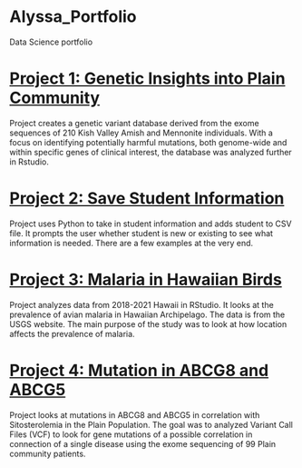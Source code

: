 # Alyssa_Portfolio
Data Science portfolio

# [Project 1: Genetic Insights into Plain Community](https://github.com/amwheeler77/Genetic-Insights-into-Plain-Community)
Project creates a genetic variant database derived from the exome sequences of 210 Kish Valley Amish and Mennonite individuals. With a focus on identifying potentially harmful mutations, both genome-wide and within specific genes of clinical interest, the database was analyzed further in Rstudio.

# [Project 2: Save Student Information](https://github.com/amwheeler77/Student_Info)
Project uses Python to take in student information and adds student to CSV file. It prompts the user whether student is new or existing to see what information is needed. There are a few examples at the very end.

# [Project 3: Malaria in Hawaiian Birds](https://github.com/amwheeler77/Malaria_Hawaiian_Birds)
Project analyzes data from 2018-2021 Hawaii in RStudio. It looks at the prevalence of avian malaria in Hawaiian Archipelago. The data is from the USGS website. The main purpose of the study was to look at how location affects the prevalence of malaria.

# [Project 4: Mutation in ABCG8 and ABCG5](https://github.com/amwheeler77/Mutation_ABCG8_ABCG5)
Project looks at mutations in ABCG8 and ABCG5 in correlation with Sitosterolemia in the Plain Population. The goal was to analyzed Variant Call Files (VCF) to look for gene mutations of a possible correlation in connection of a single disease using the exome sequencing of 99 Plain community patients.

